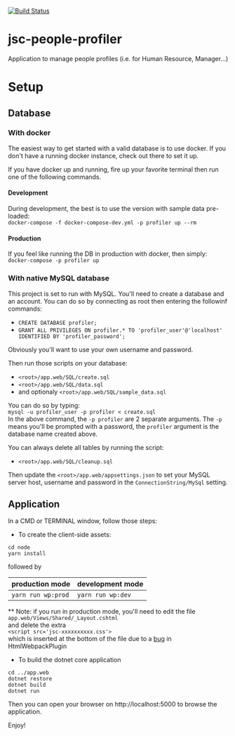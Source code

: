 [![Build Status](https://travis-ci.org/jscoobyced/jsc-people-profiler.svg?branch=master)](https://travis-ci.org/jscoobyced/jsc-people-profiler)

# jsc-people-profiler
Application to manage people profiles (i.e. for Human Resource, Manager...)

# Setup

## Database

### With docker

The easiest way to get started with a valid database is to use docker. If you don't have a running docker instance, check out there to set it up.

If you have docker up and running, fire up your favorite terminal then run one of the following commands.

#### Development

During development, the best is to use the version with sample data pre-loaded:  
`docker-compose -f docker-compose-dev.yml -p profiler up --rm`

#### Production

If you feel like running the DB in production with docker, then simply:  
`docker-compose -p profiler up`

### With native MySQL database

This project is set to run with MySQL. You'll need to create a database and an account. You can do so by connecting as root then entering the followinf commands:
- `CREATE DATABASE profiler;`
- `GRANT ALL PRIVILEGES ON profiler.* TO 'profiler_user'@'localhost' IDENTIFIED BY 'profiler_password';`

Obviously you'll want to use your own username and password.

Then run those scripts on your database:
- `<root>/app.web/SQL/create.sql`
- `<root>/app.web/SQL/data.sql`
- and optionaly `<root>/app.web/SQL/sample_data.sql`

You can do so by typing:  
`mysql -u profiler_user -p profiler < create.sql`  
In the above command, the `-p profiler` are 2 separate arguments. The `-p` means you'll be prompted with a password, the `profiler` argument is the database name created above.

You can always delete all tables by running the script:
- `<root>/app.web/SQL/cleanup.sql`

Then update the `<root>/app.web/appsettings.json` to set your MySQL server host, username and password in the `ConnectionString/MySql` setting.

## Application

In a CMD or TERMINAL window, follow those steps:
- To create the client-side assets:
```
cd node
yarn install
```
followed by

| production mode | development mode |
|  -------------- | ---------------- |
| `yarn run wp:prod` | `yarn run wp:dev` |

** Note: if you run in production mode, you'll need to edit the file  
`app.web/Views/Shared/_Layout.cshtml`  
and delete the extra  
`<script src='jsc-xxxxxxxxxx.css'>`  
which is inserted at the bottom of the file due to a [bug](https://github.com/jantimon/html-webpack-plugin/issues/798) in HtmlWebpackPlugin

- To build the dotnet core application
```
cd ../app.web
dotnet restore
dotnet build
dotnet run
```

Then you can open your browser on http://localhost:5000 to browse the application.

Enjoy!
